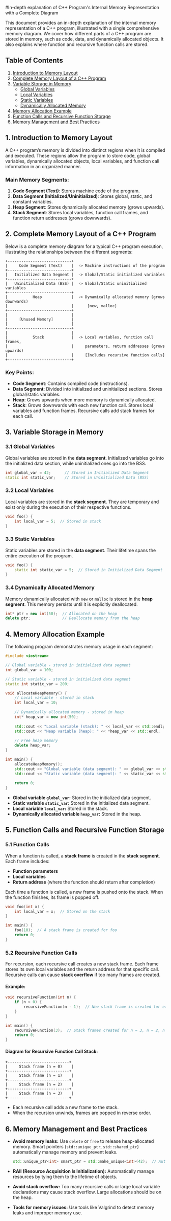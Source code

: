 #In-depth explanation of C++ Program's Internal Memory Representation with a Complete Diagram

This document provides an in-depth explanation of the internal memory representation of a C++ program, illustrated with a single comprehensive memory diagram. We cover how different parts of a C++ program are stored in memory, such as code, data, and dynamically allocated objects. It also explains where function and recursive function calls are stored. 



## Table of Contents

1. [Introduction to Memory Layout](#1-introduction-to-memory-layout)
2. [Complete Memory Layout of a C++ Program](#2-complete-memory-layout-of-a-c++-program)
3. [Variable Storage in Memory](#3-variable-storage-in-memory)
    - [Global Variables](#31-global-variables)
    - [Local Variables](#32-local-variables)
    - [Static Variables](#33-static-variables)
    - [Dynamically Allocated Memory](#34-dynamically-allocated-memory)
4. [Memory Allocation Example](#4-memory-allocation-example)
5. [Function Calls and Recursive Function Storage](#5-function-calls-and-recursive-function-storage)
6. [Memory Management and Best Practices](#6-memory-management-and-best-practices)



## 1. Introduction to Memory Layout

A C++ program’s memory is divided into distinct regions when it is compiled and executed. These regions allow the program to store code, global variables, dynamically allocated objects, local variables, and function call information in an organized manner.

### Main Memory Segments:

1. **Code Segment (Text)**: Stores machine code of the program.
2. **Data Segment (Initialized/Uninitialized)**: Stores global, static, and constant variables.
3. **Heap Segment**: Stores dynamically allocated memory (grows upwards).
4. **Stack Segment**: Stores local variables, function call frames, and function return addresses (grows downwards).



## 2. Complete Memory Layout of a C++ Program

Below is a complete memory diagram for a typical C++ program execution, illustrating the relationships between the different segments:

```
+----------------------------+
|     Code Segment (Text)    |  -> Machine instructions of the program
+----------------------------+
|   Initialized Data Segment |  -> Global/Static initialized variables
+----------------------------+
|   Uninitialized Data (BSS) |  -> Global/Static uninitialized variables
+----------------------------+
|           Heap             |  -> Dynamically allocated memory (grows downwards)
|                            |      [new, malloc]
+----------------------------+
|                            |    
|     [Unused Memory]        |
|                            |
+----------------------------+
|                            |
|           Stack            |  -> Local variables, function call frames, 
|                            |     parameters, return addresses (grows upwards)
|                            |     [Includes recursive function calls]
+----------------------------+
```

### Key Points:

- **Code Segment**: Contains compiled code (instructions).
- **Data Segment**: Divided into initialized and uninitialized sections. Stores global/static variables.
- **Heap**: Grows upwards when more memory is dynamically allocated.
- **Stack**: Grows downwards with each new function call. Stores local variables and function frames. Recursive calls add stack frames for each call.



## 3. Variable Storage in Memory

### 3.1 Global Variables

Global variables are stored in the **data segment**. Initialized variables go into the initialized data section, while uninitialized ones go into the BSS.

```cpp
int global_var = 42;      // Stored in Initialized Data Segment
static int static_var;    // Stored in Uninitialized Data (BSS)
```

### 3.2 Local Variables

Local variables are stored in the **stack segment**. They are temporary and exist only during the execution of their respective functions.

```cpp
void foo() {
    int local_var = 5;  // Stored in stack
}
```

### 3.3 Static Variables

Static variables are stored in the **data segment**. Their lifetime spans the entire execution of the program.

```cpp
void foo() {
    static int static_var = 5;  // Stored in Initialized Data Segment
}
```

### 3.4 Dynamically Allocated Memory

Memory dynamically allocated with `new` or `malloc` is stored in the **heap segment**. This memory persists until it is explicitly deallocated.

```cpp
int* ptr = new int(50);  // Allocated on the heap
delete ptr;              // Deallocate memory from the heap
```



## 4. Memory Allocation Example

The following program demonstrates memory usage in each segment:

```cpp
#include <iostream>

// Global variable - stored in initialized data segment
int global_var = 100;

// Static variable - stored in initialized data segment
static int static_var = 200;

void allocateHeapMemory() {
    // Local variable - stored in stack
    int local_var = 10;
    
    // Dynamically allocated memory - stored in heap
    int* heap_var = new int(50);
    
    std::cout << "Local variable (stack): " << local_var << std::endl;
    std::cout << "Heap variable (heap): " << *heap_var << std::endl;
    
    // Free heap memory
    delete heap_var;
}

int main() {
    allocateHeapMemory();
    std::cout << "Global variable (data segment): " << global_var << std::endl;
    std::cout << "Static variable (data segment): " << static_var << std::endl;
    
    return 0;
}
```

- **Global variable `global_var`:** Stored in the initialized data segment.
- **Static variable `static_var`:** Stored in the initialized data segment.
- **Local variable `local_var`:** Stored in the stack.
- **Dynamically allocated variable `heap_var`:** Stored in the heap.



## 5. Function Calls and Recursive Function Storage

### 5.1 Function Calls

When a function is called, a **stack frame** is created in the **stack segment**. Each frame includes:

- **Function parameters**
- **Local variables**
- **Return address** (where the function should return after completion)

Each time a function is called, a new frame is pushed onto the stack. When the function finishes, its frame is popped off.

```cpp
void foo(int x) {
    int local_var = x;  // Stored on the stack
}

int main() {
    foo(10);  // A stack frame is created for foo
    return 0;
}
```

### 5.2 Recursive Function Calls

For recursion, each recursive call creates a new stack frame. Each frame stores its own local variables and the return address for that specific call. Recursive calls can cause **stack overflow** if too many frames are created.

#### Example:

```cpp
void recursiveFunction(int n) {
    if (n > 0) {
        recursiveFunction(n - 1);  // New stack frame is created for each call
    }
}

int main() {
    recursiveFunction(3);  // Stack frames created for n = 3, n = 2, n = 1, n = 0
    return 0;
}
```

#### Diagram for Recursive Function Call Stack:
```
+---------------------------+
|     Stack frame (n = 0)    |
+---------------------------+
|     Stack frame (n = 1)    |
+---------------------------+
|     Stack frame (n = 2)    |
+---------------------------+
|     Stack frame (n = 3)    |
+---------------------------+
```

- Each recursive call adds a new frame to the stack.
- When the recursion unwinds, frames are popped in reverse order.



## 6. Memory Management and Best Practices

- **Avoid memory leaks:** Use `delete` or `free` to release heap-allocated memory. Smart pointers (`std::unique_ptr`, `std::shared_ptr`) automatically manage memory and prevent leaks.

  ```cpp
  std::unique_ptr<int> smart_ptr = std::make_unique<int>(42);  // Automatically deallocated
  ```

- **RAII (Resource Acquisition Is Initialization):** Automatically manage resources by tying them to the lifetime of objects.
  
- **Avoid stack overflow:** Too many recursive calls or large local variable declarations may cause stack overflow. Large allocations should be on the heap.

- **Tools for memory issues:** Use tools like Valgrind to detect memory leaks and improper memory use.

